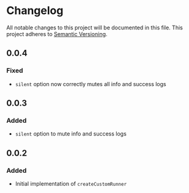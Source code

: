 # Changelog

All notable changes to this project will be documented in this file.
This project adheres to [Semantic Versioning](https://semver.org/spec/v2.0.0.html).

## 0.0.4

### Fixed

- `silent` option now correctly mutes all info and success logs

## 0.0.3

### Added

- `silent` option to mute info and success logs

## 0.0.2

### Added

- Initial implementation of `createCustomRunner`
